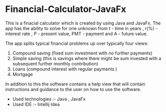 # Financial-Calculator-JavaFx

This is a finacial calculator which is created by using Java and JavaFx.
The app has the ability to solve for one unknown from t - time in years , r(%) - interest rate , P - present value, PMT - payment and A - future value. 
 
 The app splits typical financial problems up over typically four views: 
  1. Compound saving (fixed sum investment with no further payments) 
  2. Simple saving (this is savings where there might be sum invested with a subsequent further monthly contribution)
  3. Loans (compound interest with regular payments )
  4. Mortgage

 In addition to this the software contains a help view that will contain instructions and guidance to the user on how to use the software. 

* Used technologies :- Java , JavaFx
* Used IDE :- Intellij Idea
